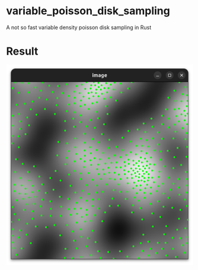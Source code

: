 # variable_poisson_disk_sampling
A not so fast variable density poisson disk sampling in Rust

# Result
![Alt text](img/ss.png?raw=true "Result")